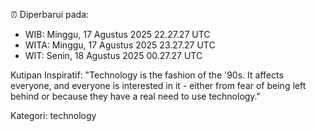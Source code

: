 ⏰ Diperbarui pada:
- WIB: Minggu, 17 Agustus 2025 22.27.27 UTC
- WITA: Minggu, 17 Agustus 2025 23.27.27 UTC
- WIT: Senin, 18 Agustus 2025 00.27.27 UTC

Kutipan Inspiratif:
"Technology is the fashion of the '90s. It affects everyone, and everyone is interested in it - either from fear of being left behind or because they have a real need to use technology."


Kategori: technology

